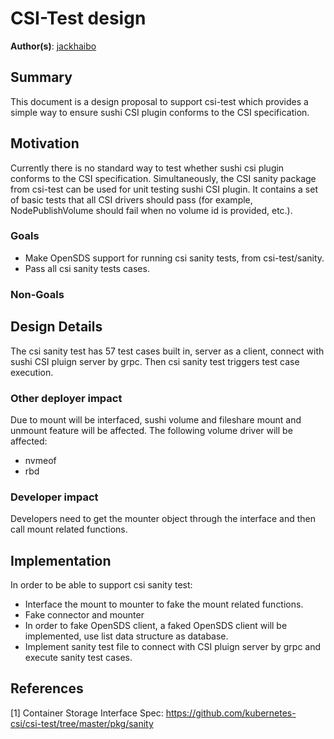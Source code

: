 # CSI-Test design

**Author(s)**: [jackhaibo](https://github.com/jackhaibo)

## Summary

This document is a design proposal to support csi-test which provides a simple way to ensure sushi CSI plugin conforms to the CSI specification.

## Motivation

Currently there is no standard way to test whether sushi csi plugin conforms to the CSI specification. Simultaneously, the CSI sanity package from csi-test can be used for unit testing sushi CSI plugin. It contains a set of basic tests that all CSI drivers should pass (for example, NodePublishVolume should fail when no volume id is provided, etc.).

### Goals

* Make OpenSDS support for running csi sanity tests, from csi-test/sanity.
* Pass all csi sanity tests cases.

### Non-Goals

## Design Details

The csi sanity test has 57 test cases built in, server as a client, connect with sushi CSI pluign server by grpc. Then csi sanity test triggers test case execution.

### Other deployer impact

Due to mount will be interfaced, sushi volume and fileshare mount and unmount feature will be affected. The following volume driver will be affected:

* nvmeof
* rbd

### Developer impact

Developers need to get the mounter object through the interface and then call mount related functions.

## Implementation

In order to be able to support csi sanity test:

* Interface the mount to mounter to fake the mount related functions.
* Fake connector and mounter
* In order to fake OpenSDS client, a faked OpenSDS client will be implemented, use list data structure as database.
* Implement sanity test file to connect with CSI pluign server by grpc and execute sanity test cases.

## References

[1] Container Storage Interface Spec: https://github.com/kubernetes-csi/csi-test/tree/master/pkg/sanity